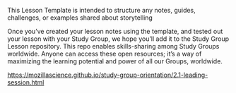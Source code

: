 This Lesson Template is intended to structure any notes, guides, 
challenges, or examples shared about storytelling

Once you’ve created your lesson notes using the template, 
and tested out your lesson with your Study Group, we 
hope you’ll add it to the Study Group Lesson repository. 
This repo enables skills-sharing among Study Groups worldwide. 
Anyone can access these open resources; it’s a way of maximizing 
the learning potential and power of all our Groups, worldwide. 

https://mozillascience.github.io/study-group-orientation/2.1-leading-session.html
